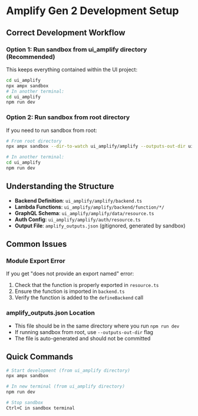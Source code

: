 # Amplify Gen 2 Development Setup

## Correct Development Workflow

### Option 1: Run sandbox from ui_amplify directory (Recommended)
This keeps everything contained within the UI project:

```bash
cd ui_amplify
npx ampx sandbox
# In another terminal:
cd ui_amplify
npm run dev
```

### Option 2: Run sandbox from root directory
If you need to run sandbox from root:

```bash
# From root directory
npx ampx sandbox --dir-to-watch ui_amplify/amplify --outputs-out-dir ui_amplify

# In another terminal:
cd ui_amplify
npm run dev
```

## Understanding the Structure

- **Backend Definition**: `ui_amplify/amplify/backend.ts`
- **Lambda Functions**: `ui_amplify/amplify/backend/function/*/`
- **GraphQL Schema**: `ui_amplify/amplify/data/resource.ts`
- **Auth Config**: `ui_amplify/amplify/auth/resource.ts`
- **Output File**: `amplify_outputs.json` (gitignored, generated by sandbox)

## Common Issues

### Module Export Error
If you get "does not provide an export named" error:
1. Check that the function is properly exported in `resource.ts`
2. Ensure the function is imported in `backend.ts`
3. Verify the function is added to the `defineBackend` call

### amplify_outputs.json Location
- This file should be in the same directory where you run `npm run dev`
- If running sandbox from root, use `--outputs-out-dir` flag
- The file is auto-generated and should not be committed

## Quick Commands

```bash
# Start development (from ui_amplify directory)
npx ampx sandbox

# In new terminal (from ui_amplify directory)
npm run dev

# Stop sandbox
Ctrl+C in sandbox terminal
```